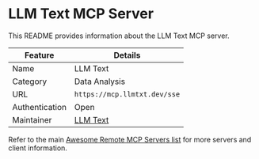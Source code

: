# LLM Text MCP Server

This README provides information about the LLM Text MCP server.

| Feature        | Details                        |
| -------------- | ------------------------------ |
| Name           | LLM Text                       |
| Category       | Data Analysis                  |
| URL            | `https://mcp.llmtxt.dev/sse`   |
| Authentication | Open                           |
| Maintainer     | [LLM Text](https://llmtxt.dev) |

Refer to the main [Awesome Remote MCP Servers list](../../README.md) for more servers and client information.
